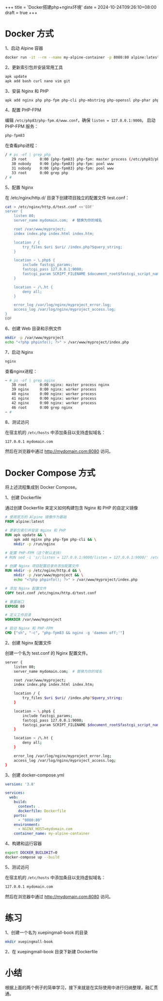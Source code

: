 +++
title = 'Docker搭建php+nginx环境'
date = 2024-10-24T09:26:10+08:00
draft = true
+++

# Docker 方式

1、启动 Alpine 容器

```bash
docker run -it --rm --name my-alpine-container -p 8080:80 alpine:latest /bin/sh
```

2、更新索引包并安装常用工具


```bash
apk update
apk add bash curl nano vim git
```

3、安装 Nginx 和 PHP

```bash
apk add nginx php php-fpm php-cli php-mbstring php-openssl php-phar php-curl php-xml php-xmlwriter php-json php-dom php-tokenizer
```

4、配置 PHP-FPM

编辑 `/etc/php83/php-fpm.d/www.conf`，确保 `listen = 127.0.0.1:9000`。
启动 PHP-FPM 服务：

```bash
php-fpm83
```

在查看php进程：
```bash
/ # ps -ef | grep php
   29 root      0:00 {php-fpm83} php-fpm: master process (/etc/php83/php-fpm.conf)
   30 nobody    0:00 {php-fpm83} php-fpm: pool www
   31 nobody    0:00 {php-fpm83} php-fpm: pool www
   33 root      0:00 grep php
/ #
```

5、配置 Nginx

在 /etc/nginx/http.d/ 目录下创建项目独立的配置文件 test.conf：

```bash
cat > /etc/nginx/http.d/test.conf <<'EOF'
server {
    listen 80;
    server_name mydomain.com;  # 替换为你的域名

    root /var/www/myproject;
    index index.php index.html index.htm;

    location / {
        try_files $uri $uri/ /index.php?$query_string;
    }

    location ~ \.php$ {
        include fastcgi_params;
        fastcgi_pass 127.0.0.1:9000;
        fastcgi_param SCRIPT_FILENAME $document_root$fastcgi_script_name;
    }

    location ~ /\.ht {
        deny all;
    }

    error_log /var/log/nginx/myproject_error.log;
    access_log /var/log/nginx/myproject_access.log;
}
EOF
```

6、创建 Web 目录和示例文件

```bash
mkdir -p /var/www/myproject
echo "<?php phpinfo(); ?>" > /var/www/myproject/index.php
```

7、启动 Nginx

```bash
nginx
```

查看nginx进程：

```bash
~ # ps -ef | grep nginx
   38 root      0:00 nginx: master process nginx
   39 nginx     0:00 nginx: worker process
   40 nginx     0:00 nginx: worker process
   41 nginx     0:00 nginx: worker process
   42 nginx     0:00 nginx: worker process
   46 root      0:00 grep nginx
~ #
```

8、测试访问

在宿主机的 `/etc/hosts` 中添加条目以支持虚拟域名：

```bash
127.0.0.1 mydomain.com
```

然后在浏览器中通过 http://mydomain.com:8080 访问。

# Docker Compose 方式

将上述流程集成到 Docker Compose。

1、创建 Dockerfile

通过创建 Dockerfile 来定义如何构建包含 Nginx 和 PHP 的自定义镜像

```Dockerfile
# 使用官方的 Alpine 镜像作为基础
FROM alpine:latest

# 更新包索引并安装 Nginx 和 PHP
RUN apk update && \
    apk add nginx php php-fpm php-cli && \
    mkdir -p /run/nginx

# 配置 PHP-FPM（这个默认支持）
# RUN sed -i 's/;listen = 127.0.0.1:9000/listen = 127.0.0.1:9000/' /etc/php83/php-fpm.d/www.conf

# 创建 Nginx 项目配置目录并添加配置文件
RUN mkdir -p /etc/nginx/http.d && \
    mkdir -p /var/www/myproject && \
    echo "<?php phpinfo(); ?>" > /var/www/myproject/index.php

# 添加 Nginx 配置文件
COPY test.conf /etc/nginx/http.d/test.conf

# 暴露端口
EXPOSE 80

# 定义工作目录
WORKDIR /var/www/myproject

# 启动 Nginx 和 PHP-FPM
CMD ["sh", "-c", "php-fpm83 && nginx -g 'daemon off;'"]
```

2、创建 Nginx 配置文件

创建一个名为 test.conf 的 Nginx 配置文件。

```bash
server {
    listen 80;
    server_name mydomain.com;  # 替换为你的域名

    root /var/www/myproject;
    index index.php index.html index.htm;

    location / {
        try_files $uri $uri/ /index.php?$query_string;
    }

    location ~ \.php$ {
        include fastcgi_params;
        fastcgi_pass 127.0.0.1:9000;
        fastcgi_param SCRIPT_FILENAME $document_root$fastcgi_script_name;
    }

    location ~ /\.ht {
        deny all;
    }

    error_log /var/log/nginx/myproject_error.log;
    access_log /var/log/nginx/myproject_access.log;
}
```

3、创建 docker-compose.yml

```yaml
version: '3.8'

services:
  web:
    build:
      context: .
      dockerfile: Dockerfile
    ports:
      - "8080:80"
    environment:
      - NGINX_HOST=mydomain.com
    container_name: my-alpine-container
```

4、构建和运行容器

```bash
export DOCKER_BUILDKIT=0
docker-compose up --build
```

5、测试访问

在宿主机的 `/etc/hosts` 中添加条目以支持虚拟域名：

```bash
127.0.0.1 mydomain.com
```

然后在浏览器中通过 http://mydomain.com:8080 访问。

# 练习

1、创建一个名为 xuepingmall-book 的目录

```bash
mkdir xuepingmall-book
```

2、在 xuepingmall-book 目录下新建 Dockerfile 

# 小结

根据上面的两个例子的简单学习，接下来就是在实际使用中进行归纳整理，融汇贯通。